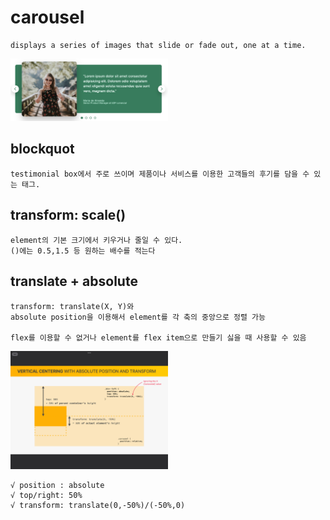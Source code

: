 # carousel

```
displays a series of images that slide or fade out, one at a time.
```

<img src="./carousel.png" width="50%">

<br>

## blockquot

```
testimonial box에서 주로 쓰이며 제품이나 서비스를 이용한 고객들의 후기를 담을 수 있는 태그.
```

## transform: scale()

```
element의 기본 크기에서 키우거나 줄일 수 있다.
()에는 0.5,1.5 등 원하는 배수를 적는다
```

## translate + absolute

```
transform: translate(X, Y)와
absolute position을 이용해서 element를 각 축의 중앙으로 정렬 가능

flex를 이용할 수 없거나 element를 flex item으로 만들기 싫을 때 사용할 수 있음
```

<img src="vertical.jpeg" width="50%">

```
√ position : absolute
√ top/right: 50%
√ transform: translate(0,-50%)/(-50%,0)
```
